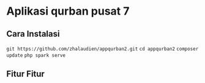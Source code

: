 # Aplikasi qurban pusat 7

## Cara Instalasi

`git https://github.com/zhalaudien/appqurban2.git`
`cd appqurban2`
`composer update`
`php spark serve`

## Fitur Fitur
